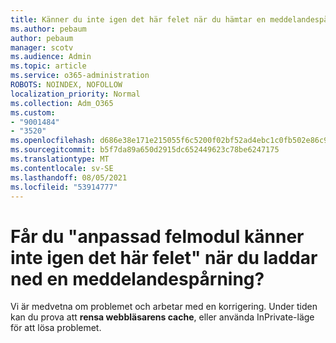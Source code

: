 ```yaml
---
title: Känner du inte igen det här felet när du hämtar en meddelandespårning när du får en anpassad felmodul?
ms.author: pebaum
author: pebaum
manager: scotv
ms.audience: Admin
ms.topic: article
ms.service: o365-administration
ROBOTS: NOINDEX, NOFOLLOW
localization_priority: Normal
ms.collection: Adm_O365
ms.custom:
- "9001484"
- "3520"
ms.openlocfilehash: d686e38e171e215055f6c5200f02bf52ad4ebc1c0fb502e86c9515a8658e0904
ms.sourcegitcommit: b5f7da89a650d2915dc652449623c78be6247175
ms.translationtype: MT
ms.contentlocale: sv-SE
ms.lasthandoff: 08/05/2021
ms.locfileid: "53914777"
---
```

# <a name="getting-custom-error-module-does-not-recognize-this-error-when-downloading-a-message-trace"></a>Får du "anpassad felmodul känner inte igen det här felet" när du laddar ned en meddelandespårning?

Vi är medvetna om problemet och arbetar med en korrigering.  Under tiden kan du prova att **rensa webbläsarens cache**, eller använda InPrivate-läge för att lösa problemet.